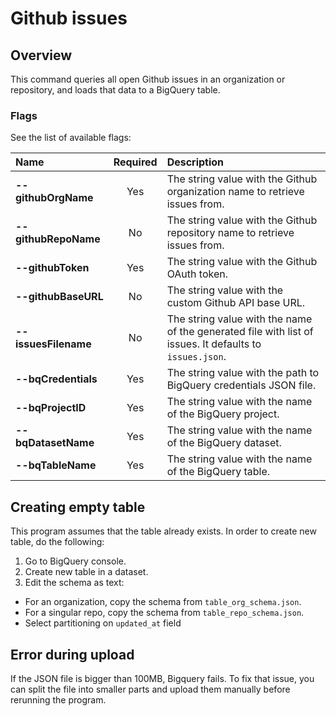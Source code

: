 # Github issues


## Overview
This command queries all open Github issues in an organization or repository, and loads that data to a BigQuery table.
### Flags

See the list of available flags:

| Name                             | Required | Description                                                                                          |
| :-----------------------------   | :------: | :--------------------------------------------------------------------------------------------------- |
| **--githubOrgName**              |   Yes    | The string value with the Github organization name to retrieve issues from.
| **--githubRepoName**             |    No    | The string value with the Github repository name to retrieve issues from.
| **--githubToken**                |   Yes    | The string value with the Github OAuth token.
| **--githubBaseURL**              |    No    | The string value with the custom Github API base URL.
| **--issuesFilename**             |    No    | The string value with the name of the generated file with list of issues. It defaults to `issues.json`.
| **--bqCredentials**              |   Yes    | The string value with the path to BigQuery credentials JSON file.
| **--bqProjectID**                |   Yes    | The string value with the name of the BigQuery project.
| **--bqDatasetName**              |   Yes    | The string value with the name of the BigQuery dataset.
| **--bqTableName**                |   Yes    | The string value with the name of the BigQuery table.

## Creating empty table
This program assumes that the table already exists. In order to create new table, do the following:

1. Go to BigQuery console.
2. Create new table in a dataset.
3. Edit the schema as text:
  * For an organization, copy the schema from `table_org_schema.json`.
  * For a singular repo, copy the schema from `table_repo_schema.json`.
* Select partitioning on `updated_at` field

## Error during upload
If the JSON file is bigger than 100MB, Bigquery fails. To fix that issue, you can split the file into smaller parts and upload them manually before rerunning the program.
